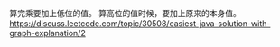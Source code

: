 算完乘要加上低位的值。
算高位的值时候，要加上原来的本身值。
https://discuss.leetcode.com/topic/30508/easiest-java-solution-with-graph-explanation/2